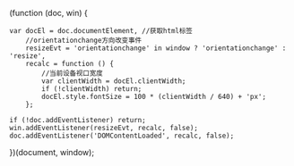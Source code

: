 ﻿(function (doc, win) {

    var docEl = doc.documentElement, //获取html标签
		//orientationchange方向改变事件
        resizeEvt = 'orientationchange' in window ? 'orientationchange' : 'resize',
        recalc = function () {
			//当前设备视口宽度
            var clientWidth = docEl.clientWidth;
            if (!clientWidth) return;
            docEl.style.fontSize = 100 * (clientWidth / 640) + 'px';
        };

    if (!doc.addEventListener) return;
    win.addEventListener(resizeEvt, recalc, false);
    doc.addEventListener('DOMContentLoaded', recalc, false);

})(document, window);
